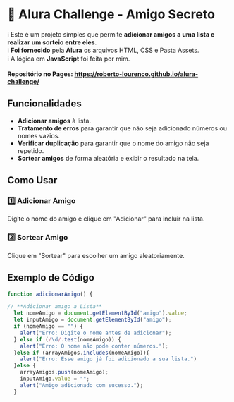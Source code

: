 # 🚩 Alura Challenge - Amigo Secreto

ℹ Este é um projeto simples que permite <strong>adicionar amigos a uma lista e realizar um sorteio entre eles</strong>.<br> 
ℹ <strong>Foi fornecido</strong> pela <strong>Alura</strong> os arquivos HTML, CSS e Pasta Assets.<br> 
ℹ A lógica em <strong>JavaScript</strong> foi feita por mim.<br><br>
**Repositório no Pages: https://roberto-lourenco.github.io/alura-challenge/**

## Funcionalidades

- **Adicionar amigos** à lista.
- **Tratamento de erros** para garantir que não seja adicionado números ou nomes vazios.
- **Verificar duplicação** para garantir que o nome do amigo não seja repetido.
- **Sortear amigos** de forma aleatória e exibir o resultado na tela.

## Como Usar

### 1️⃣ **Adicionar Amigo**

Digite o nome do amigo e clique em "Adicionar" para incluir na lista.

### 2️⃣ **Sortear Amigo**

Clique em "Sortear" para escolher um amigo aleatoriamente.

## Exemplo de Código

```javascript
function adicionarAmigo() {

// **Adicionar amigo a Lista**
  let nomeAmigo = document.getElementById("amigo").value;
  let inputAmigo = document.getElementById("amigo");
  if (nomeAmigo == "") {
    alert("Erro: Digite o nome antes de adicionar");
  } else if (/\d/.test(nomeAmigo)) {
    alert("Erro: O nome não pode conter números.");
  }else if (arrayAmigos.includes(nomeAmigo)){
    alert("Erro: Esse amigo já foi adicionado a sua lista.")
  }else {
    arrayAmigos.push(nomeAmigo);
    inputAmigo.value = "";
    alert("Amigo adicionado com sucesso.");
  }
